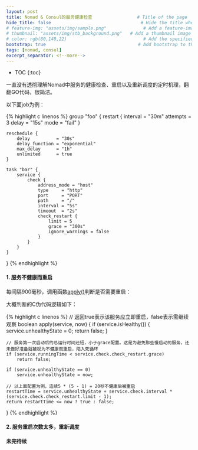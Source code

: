 ```yaml
---
layout: post
title: Nomad & Consul的服务健康检查                 # Title of the page
hide_title: false                                  # Hide the title when displaying the post, but shown in lists of posts
# feature-img: "assets/img/sample.png"              # Add a feature-image to the post
# thumbnail: "assets/img/stb_background.png"   # Add a thumbnail image on blog view
# color: rgb(80,140,22)                             # Add the specified color as feature image, and change link colors in post
bootstrap: true                                   # Add bootstrap to the page
tags: [nomad, consul]
excerpt_separator: <!--more-->
---
```


<!--more-->
* TOC
{:toc}

一直没有透彻理解Nomad中服务的健康检查、重启以及重新调度的定时机理，翻翻GO代码，很简洁。

以下面job为例：

{% highlight c linenos %}
group "foo" {
    restart {
        interval = "30m"
        attempts = 3
        delay    = "15s"
        mode     = "fail"
    }
    
    reschedule {
        delay          = "30s"
        delay_function = "exponential"
        max_delay      = "1h"
        unlimited      = true
    }

    task "bar" {
        service {
            check {
                address_mode = "host"
                type     = "http"
                port     = "PORT"
                path     = "/"
                interval = "5s"
                timeout  = "2s"
                check_restart {
                    limit = 5
                    grace = "300s"
                    ignore_warnings = false
                }
            }
        }
    }
}
{% endhighlight %}

#### 1. 服务不健康而重启

每间隔900毫秒，调用函数[apply()](https://github.com/hashicorp/nomad/blob/v0.11.2/command/agent/consul/check_watcher.go#L80)判断是否需要重启：

大概判断的C伪代码逻辑如下：

{% highlight c linenos %}
// 返回true表示该服务应立即重启，false表示需继续观察
boolean apply(service, now)
{
    if (service.isHealthy()) {
        service.unhealthyState = 0;
        return false;
    }

    // 服务第一次启动后的总运行时间还短，小于grace配置。这是为避免那些慢启动的服务，还未做好准备就被视为不健康而重启，陷入死循环
    if (service.runningTime < service.check.check_restart.grace)
        return false;

    if (service.unhealthyState == 0)
        service.unhealthyState = now;

    // 以上面配置为例，连续5 * (5 - 1) = 20秒不健康后被重启
    restartTime = service.unhealthyState + service.check.interval * (service.check.check_restart.limit - 1);
    return restartTime <= now ? true : false;
}
{% endhighlight %}

#### 2. 服务重启次数太多，重新调度

**未完待续**